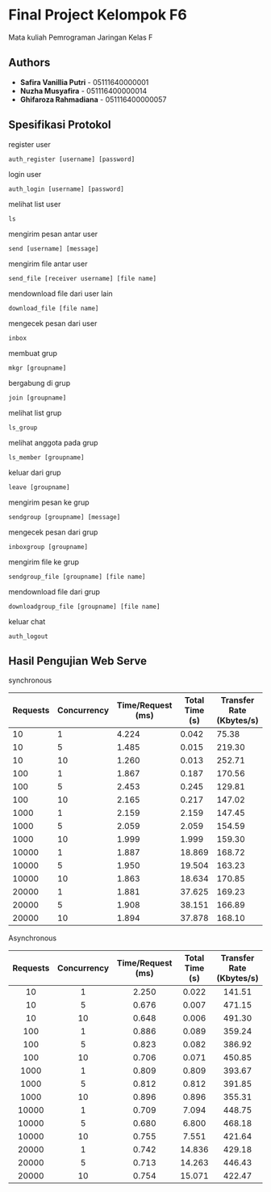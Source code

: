 # Final Project Kelompok F6

Mata kuliah Pemrograman Jaringan Kelas F

## Authors

* **Safira Vanillia Putri** - 05111640000001
* **Nuzha Musyafira** - 051116400000014
* **Ghifaroza Rahmadiana** - 051116400000057

## Spesifikasi Protokol

register user

```
auth_register [username] [password]
```

login user

```
auth_login [username] [password]
```

melihat list user

```
ls
```

mengirim pesan antar user

```
send [username] [message]
```

mengirim file antar user

```
send_file [receiver username] [file name]
```

mendownload file dari user lain

```
download_file [file name]
```

mengecek pesan dari user

```
inbox
```

membuat grup

```
mkgr [groupname]
```

bergabung di grup

```
join [groupname]
```

melihat list grup

```
ls_group
```

melihat anggota pada grup

```
ls_member [groupname]
```

keluar dari grup

```
leave [groupname]
```

mengirim pesan ke grup

```
sendgroup [groupname] [message]
```

mengecek pesan dari grup

```
inboxgroup [groupname]
```

mengirim file ke grup

```
sendgroup_file [groupname] [file name]
```

mendownload file dari grup

```
downloadgroup_file [groupname] [file name]
```

keluar chat

```
auth_logout
```
## Hasil Pengujian Web Serve

synchronous

| Requests | Concurrency | Time/Request (ms) | Total Time (s) | Transfer Rate (Kbytes/s) | Request/Second |
|----------|-------------|-------------------|----------------|--------------------------|----------------|
|    10    |      1      |       4.224       |      0.042     |           75.38          |     236.76     |
|    10    |      5      |       1.485       |      0.015     |          219.30          |     688.85     |
|    10    |      10     |       1.260       |      0.013     |          252.71          |     793.78     |
|    100   |      1      |       1.867       |      0.187     |          170.56          |     535.74     |
|    100   |      5      |       2.453       |      0.245     |          129.81          |     407.74     |
|    100   |      10     |       2.165       |      0.217     |          147.02          |     461.80     |
|   1000   |      1      |       2.159       |      2.159     |          147.45          |     463.15     |
|   1000   |      5      |       2.059       |      2.059     |          154.59          |     485.57     |
|   1000   |      10     |       1.999       |      1.999     |          159.30          |     500.37     |
|   10000  |      1      |       1.887       |     18.869     |          168.72          |     529.98     |
|   10000  |      5      |       1.950       |     19.504     |          163.23          |     512.73     |
|   10000  |      10     |       1.863       |     18.634     |          170.85          |     536.65     |
|   20000  |      1      |       1.881       |     37.625     |          169.23          |     531.56     |
|   20000  |      5      |       1.908       |     38.151     |          166.89          |     524.23     |
|   20000  |      10     |       1.894       |     37.878     |          168.10          |     528.01     |

Asynchronous

| Requests | Concurrency | Time/Request (ms) | Total Time (s) | Transfer Rate (Kbytes/s) | Request/Second |
|:--------:|:-----------:|:-----------------:|:--------------:|:------------------------:|:--------------:|
|    10    |      1      |       2.250       |      0.022     |          141.51          |     444.48     |
|    10    |      5      |       0.676       |      0.007     |          471.15          |     1479.95    |
|    10    |      10     |       0.648       |      0.006     |          491.30          |     1543.21    |
|    100   |      1      |       0.886       |      0.089     |          359.24          |     1128.41    |
|    100   |      5      |       0.823       |      0.082     |          386.92          |     1215.35    |
|    100   |      10     |       0.706       |      0.071     |          450.85          |     1416.17    |
|   1000   |      1      |       0.809       |      0.809     |          393.67          |     1236.55    |
|   1000   |      5      |       0.812       |      0.812     |          391.85          |     1230.83    |
|   1000   |      10     |       0.896       |      0.896     |          355.31          |     1116.06    |
|   10000  |      1      |       0.709       |      7.094     |          448.75          |     1409.56    |
|   10000  |      5      |       0.680       |      6.800     |          468.18          |     1470.62    |
|   10000  |      10     |       0.755       |      7.551     |          421.64          |     1324.40    |
|   20000  |      1      |       0.742       |     14.836     |          429.18          |     1348.11    |
|   20000  |      5      |       0.713       |     14.263     |          446.43          |     1402.27    |
|   20000  |      10     |       0.754       |     15.071     |          422.47          |     1327.03    |
